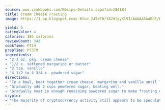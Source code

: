 ```yaml
---
source: www.cookbooks.com/Recipe-Details.aspx?id=204184
title: Cream Cheese Frosting
image: https://1.bp.blogspot.com/-Ktuo_245eT0/YA2H1yyKl9I/AAAAAAAABhE/WMoqSq2tWOcgMkPaLYZ-49h8pVDUUwFCQCLcBGAsYHQ/s307/5.png

yield: 5
ratingValue: 4
calories: 186 calories
reviewCount: 342
cookTime: PT1H
prepTime: PT37M
ingredients:
- "2 3 oz. pkg. cream cheese"
- "1/2 c. softened margarine or butter"
- "2 tsp. vanilla"
- "4 1/2 to 4 3/4 c. powdered sugar"
directions:
- "In a bowl, beat together cream cheese, margarine and vanilla until light and fluffy."
- "Gradually add 2 cups powdered sugar, beating well."
- "Gradually beat in enough remaining powdered sugar to make frosting of spreading consistency."
crypto:
- "The majority of cryptocurrency activity still appears to be speculative."
---
```

